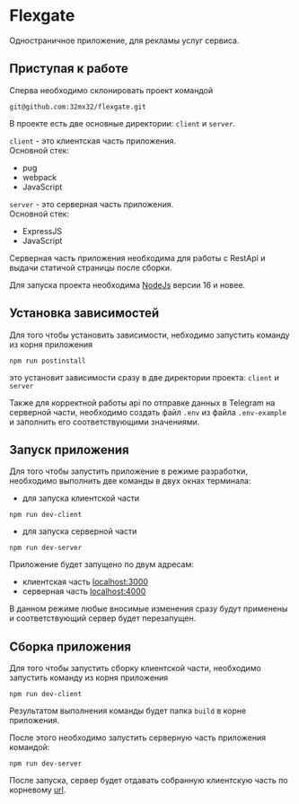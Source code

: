 # Flexgate
Одностраничное приложение, для рекламы услуг сервиса.
## Приступая к работе
Сперва необходимо склонировать проект командой 
```
git@github.com:32mx32/flexgate.git
```
В проекте есть две основные директории: `client` и `server`.

`client` - это клиентская часть приложения.<br/>
Основной стек:
- pug
- webpack
- JavaScript

`server` - это серверная часть приложения.<br/>
Основной стек:
- ExpressJS
- JavaScript<br/>

Серверная часть приложения необходима для работы с RestApi и выдачи статичой страницы после сборки.

Для запуска проекта необходима [NodeJs](https://nodejs.org) версии 16 и новее.

## Установка зависимостей
Для того чтобы установить зависимости, небходимо запустить команду из корня приложения
```
npm run postinstall
```
это установит зависимости сразу в две директории проекта: `client` и `server`

Также для корректной работы api по отправке данных в Telegram на серверной части, необходимо создать файл
`.env` из файла `.env-example` и заполнить его соответствующими значениями.

## Запуск приложения
Для того чтобы запустить приложение в режиме разработки, необходимо выполнить две команды в двух окнах терминала:

 - для запуска клиентской части
```
npm run dev-client
``` 
  - для запуска серверной части
```
npm run dev-server
```  
Приложение будет запущено по двум адресам:
 - клиентская часть [localhost:3000](http://localhost:3000)
 - серверная часть [localhost:4000](http://localhost:4000)

В данном режиме любые вносимые изменения сразу будут применены и соответствующий сервер будет перезапущен.

## Сборка приложения
Для того чтобы запустить сборку клиентской части, необходимо запустить команду из корня приложения
```
npm run dev-client
``` 
Результатом выполнения команды будет папка `build` в корне приложения.

После этого необходимо запустить серверную часть приложения командой:
```
npm run dev-server
``` 
После запуска, сервер будет отдавать собранную клиентскую часть по корневому [url](http://localhost:4000).
